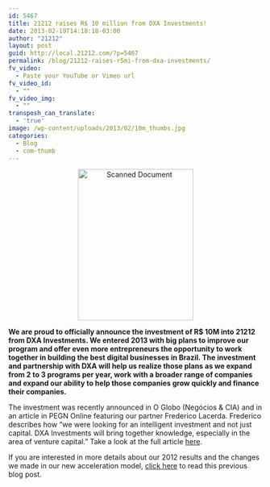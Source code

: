 ```yaml
---
id: 5467
title: 21212 raises R$ 10 million from DXA Investments!
date: 2013-02-19T14:18:18-03:00
author: "21212"
layout: post
guid: http://local.21212.com/?p=5467
permalink: /blog/21212-raises-r5mi-from-dxa-investments/
fv_video:
  - Paste your YouTube or Vimeo url
fv_video_id:
  - ""
fv_video_img:
  - ""
transposh_can_translate:
  - 'true'
image: /wp-content/uploads/2013/02/10m_thumbs.jpg
categories:
  - Blog
  - com-thumb
---
```

<p style="text-align: center;">
  <a href="http://local.21212.com/wp-content/uploads/2013/02/21212NegociosCia.jpg"><img class="size-medium wp-image-5468 aligncenter" alt="Scanned Document" src="http://local.21212.com/wp-content/uploads/2013/02/21212NegociosCia-229x300.jpg" width="229" height="300" srcset="http://localhost:8080/wp-content/uploads/2013/02/21212NegociosCia-229x300.jpg 229w, http://localhost:8080/wp-content/uploads/2013/02/21212NegociosCia-784x1024.jpg 784w, http://localhost:8080/wp-content/uploads/2013/02/21212NegociosCia.jpg 1298w" sizes="(max-width: 229px) 100vw, 229px" /></a>
</p>

<b id="internal-source-marker_0.16490997420623899">We are proud to officially announce the investment of R$ 10M into 21212 from DXA Investments. We entered 2013 with big plans to improve our program and offer even more entrepreneurs the opportunity to work together in building the best digital businesses in Brazil. The investment and partnership with DXA will help us realize those plans as we expand from 2 to 3 programs per year, work with a broader range of companies and expand our ability to help those companies grow quickly and finance their companies.</b>

The investment was recently announced in O Globo (Negócios & CIA) and in an article in PEGN Online featuring our partner Frederico Lacerda. Frederico describes how “we were looking for an intelligent investment and not just capital. DXA Investments will bring together knowledge, especially in the area of venture capital.” Take a look at the full article [here](http://revistapegn.globo.com/Revista/Common/0,,EMI330568-17180,00.html).

If you are interested in more details about our 2012 results and the changes we made in our new acceleration model, [click here](http://local.21212.com/blog/21212-renew-its-model-to-do-more-faster-in-2013/) to read this previous blog post.